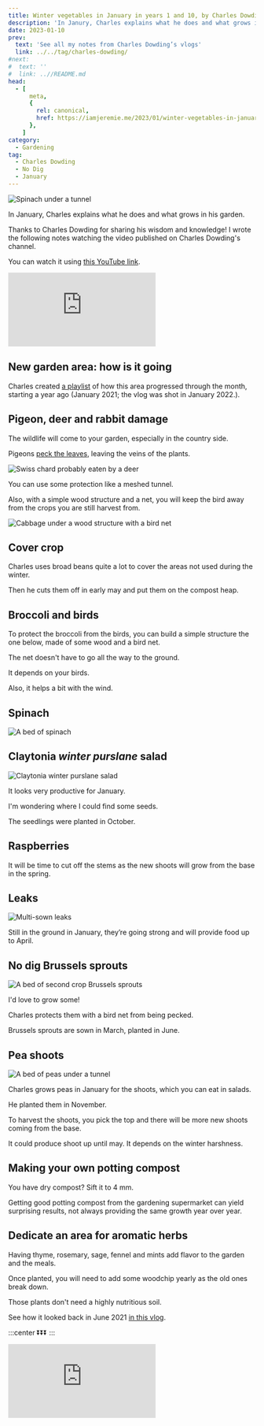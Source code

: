 ```yaml
---
title: Winter vegetables in January in years 1 and 10, by Charles Dowding
description: 'In Janury, Charles explains what he does and what grows in his garden.'
date: 2023-01-10
prev:
  text: 'See all my notes from Charles Dowding’s vlogs'
  link: ../../tag/charles-dowding/
#next:
#  text: ''
#  link: ..//README.md
head:
  - [
      meta,
      {
        rel: canonical,
        href: https://iamjeremie.me/2023/01/winter-vegetables-in-january-charles-dowding,
      },
    ]
category:
  - Gardening
tag:
  - Charles Dowding
  - No Dig
  - January
---
```


![Spinach under a tunnel](/images/2023-01-10-spinach-under-a-tunnel.jpg 'Credits: image taken from Charles Dowding’s vlog')

In January, Charles explains what he does and what grows in his garden.

Thanks to Charles Dowding for sharing his wisdom and knowledge!
I wrote the following notes watching the video published on Charles Dowding's channel.

<!-- more -->

You can watch it using [this YouTube link](https://www.youtube.com/watch?v=nY32M39jQ1k).

<!-- markdownlint-disable MD033 -->
<p class="newsletter-wrapper"><iframe class="newsletter-embed" src="https://iamjeremie.substack.com/embed" frameborder="0" scrolling="no"></iframe></p>

## New garden area: how is it going

Charles created [a playlist](https://www.youtube.com/watch?v=rA66WaH6Cu0&t=0s) of how this area progressed through the month, starting a year ago (January 2021; the vlog was shot in January 2022.).

## Pigeon, deer and rabbit damage

The wildlife will come to your garden, especially in the country side.

Pigeons [peck the leaves](https://youtu.be/nY32M39jQ1k?t=96), leaving the veins of the plants.

![Swiss chard probably eaten by a deer](./images/chard-eaten-by-deer.jpg "At this time of the year, Charles is OK to leave the wildlife eat the remaining vegetables. Credits: image taken from Charles Dowding's vlog")

You can use some protection like a meshed tunnel.

Also, with a simple wood structure and a net, you will keep the bird away from the crops you are still harvest from.

![Cabbage under a wood structure with a bird net](./images/cabbages-undercover.jpg "Credits: image taken from Charles Dowding's vlog")

## Cover crop

Charles uses broad beans quite a lot to cover the areas not used during the winter.

Then he cuts them off in early may and put them on the compost heap.

## Broccoli and birds

To protect the broccoli from the birds, you can build a simple structure the one below, made of some wood and a bird net.

The net doesn't have to go all the way to the ground.

It depends on your birds.

Also, it helps a bit with the wind.

## Spinach

![A bed of spinach](/images/2023-01-10-spinach-under-a-tunnel.jpg "Amazing, I want to have that as well! Credits: image taken from Charles Dowding's vlog")

## Claytonia _winter purslane_ salad

![Claytonia winter purslane salad](./images/claytonia-salad.jpg "Winter greens provide an important source of food in the cool months. Credits: image taken from Charles Dowding's vlog")

It looks very productive for January.

I'm wondering where I could find some seeds.

The seedlings were planted in October.

## Raspberries

It will be time to cut off the stems as the new shoots will grow from the base in the spring.

## Leaks

![Multi-sown leaks](./images/multi-sown-leaks.jpg "Strong looking multi-sown leaks. Credits: image taken from Charles Dowding's vlog")

Still in the ground in January, they’re going strong and will provide food up to April.

## No dig Brussels sprouts

![A bed of second crop Brussels sprouts](./images/bed-of-brussel-sprouts.jpg "Look at those amazing plants! Credits: image taken from Charles Dowding's vlog")

I'd love to grow some!

Charles protects them with a bird net from being pecked.

Brussels sprouts are sown in March, planted in June.

## Pea shoots

![A bed of peas under a tunnel](./images/bed-of-peas.jpg "It’s unusual to have peas in January. But under a cover, they can be fine. Credits: image taken from Charles Dowding's vlog")

Charles grows peas in January for the shoots, which you can eat in salads.

He planted them in November.

To harvest the shoots, you pick the top and there will be more new shoots coming from the base.

It could produce shoot up until may. It depends on the winter harshness.

## Making your own potting compost

You have dry compost? Sift it to 4 mm.

Getting good potting compost from the gardening supermarket can yield surprising results, not always providing the same growth year over year.

## Dedicate an area for aromatic herbs

Having thyme, rosemary, sage, fennel and mints add flavor to the garden and the meals.

Once planted, you will need to add some woodchip yearly as the old ones break down.

Those plants don't need a highly nutritious soil.

See how it looked back in June 2021 [in this vlog](https://www.youtube.com/watch?v=qrwy4U7kjtI&t=0s).

:::center
⏬⏬⏬
:::

<!-- markdownlint-disable MD033 -->
<p class="newsletter-wrapper"><iframe class="newsletter-embed" src="https://iamjeremie.substack.com/embed" frameborder="0" scrolling="no"></iframe></p>
